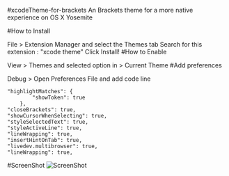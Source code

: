 #xcodeTheme-for-brackets
An Brackets theme for a more native experience on OS X Yosemite

#How to Install

File > Extension Manager and select the Themes tab
Search for this extension : "xcode theme"
Click Install!
#How to Enable

View > Themes and selected option in > Current Theme
#Add preferences

Debug > Open Preferences File and add code line

```
"highlightMatches": {
        "showToken": true
    },
"closeBrackets": true,
"showCursorWhenSelecting": true,
"styleSelectedText": true,
"styleActiveLine": true,
"lineWrapping": true,
"insertHintOnTab": true,
"livedev.multibrowser": true,
"lineWrapping": true,
```
#ScreenShot
![ScreenShot](http://www.mediafire.com/convkey/ce88/v291fl7dk839vkezg.jpg)
